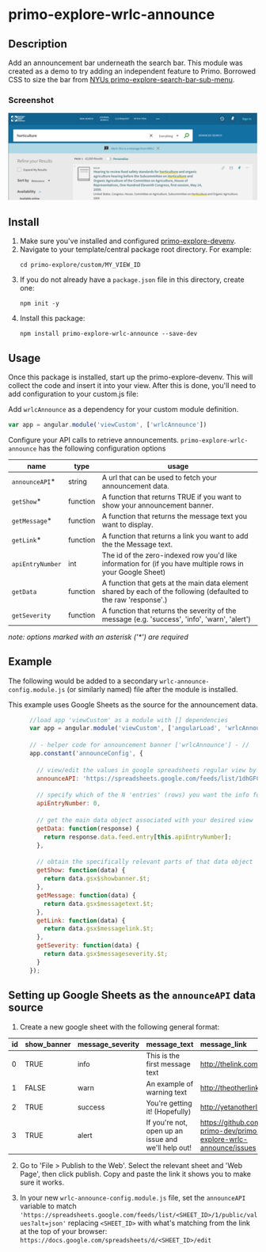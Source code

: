 # primo-explore-wrlc-announce

## Description
Add an announcement bar underneath the search bar. This module was created as a demo to try adding an independent feature to Primo. Borrowed CSS to size the bar from [NYUs primo-explore-search-bar-sub-menu](https://github.com/nyulibraries/primo-explore-search-bar-sub-menu).

### Screenshot
![screenshot](screenshot.png)

## Install
1. Make sure you've installed and configured [primo-explore-devenv](https://github.com/ExLibrisGroup/primo-explore-devenv).
2. Navigate to your template/central package root directory. For example:
    ```
    cd primo-explore/custom/MY_VIEW_ID
    ```
3. If you do not already have a `package.json` file in this directory, create one:
    ```
    npm init -y
    ```
4. Install this package:
    ```
    npm install primo-explore-wrlc-announce --save-dev
    ```
## Usage
Once this package is installed, start up the primo-explore-devenv. This will collect the code and insert it into your view. After this is done, you'll need to add configuration to your custom.js file:

Add `wrlcAnnounce` as a dependency for your custom module definition.

```js
var app = angular.module('viewCustom', ['wrlcAnnounce'])
```
Configure your API calls to retrieve announcements. `primo-explore-wrlc-announce` has the following configuration options

| name | type | usage |
|---|---|---|
| `announceAPI`* | string | A url that can be used to fetch your announcement data. |
| `getShow`* | function | A function that returns TRUE if you want to show your announcement banner. |
| `getMessage`* | function | A function that returns the message text you want to display. |
| `getLink`* | function | A function that returns a link you want to add the the Message text. |
| `apiEntryNumber` | int | The id of the zero-indexed row you'd like information for (if you have multiple rows in your Google Sheet) |
| `getData` | function | A function that gets at the main data element shared by each of the following (defaulted to the raw 'response'.)|
| `getSeverity` | function | A function that returns the severity of the message (e.g. 'success', 'info', 'warn', 'alert') |

_note: options marked with an asterisk ('*') are required_

## Example

The following would be added to a secondary `wrlc-announce-config.module.js` (or similarly named) file after the module is installed.

This example uses Google Sheets as the source for the announcement data.

```js
      //load app 'viewCustom' as a module with [] dependencies
      var app = angular.module('viewCustom', ['angularLoad', 'wrlcAnnounce']);

      // - helper code for announcement banner ['wrlcAnnounce'] - //
      app.constant('announceConfig', {

        // view/edit the values in google spreadsheets regular view by using the same 'SHEET_ID' in the following: (docs.google.com/spreadsheets/d/<SHEET_ID>/edit)
        announceAPI: 'https://spreadsheets.google.com/feeds/list/1dhGFCdOYlEG-DxkNs5F94WnHEmEIyTllQKhhWWtmmIE/1/public/values?alt=json',

        // specify which of the N 'entries' (rows) you want the info for [defaulted to 0]
        apiEntryNumber: 0,

        // get the main data object associated with your desired view
        getData: function(response) {
          return response.data.feed.entry[this.apiEntryNumber];
        },

        // obtain the specifically relevant parts of that data object
        getShow: function(data) {
          return data.gsx$showbanner.$t;
        },
        getMessage: function(data) {
          return data.gsx$messagetext.$t;
        },
        getLink: function(data) {
          return data.gsx$messagelink.$t;
        },
        getSeverity: function(data) {
          return data.gsx$messageseverity.$t;
        }
      });

```

## Setting up Google Sheets as the `announceAPI` data source

1. Create a new google sheet with the following general format:

|id |show_banner|message_severity|message_text|message_link|
|:--|:----------|:---------------|:-----------|:-----------|
|0  | TRUE | info | This is the first message text | http://thelink.com/1 |
|1  | FALSE| warn | An example of warning text | http://theotherlink.com/2 |
|2  | TRUE | success | You're getting it! (Hopefully) | http://yetanotherlink.com/3 |
|3  | TRUE | alert | If you're not, open up an issue and we'll help out! | https://github.com/wrlc-primo-dev/primo-explore-wrlc-announce/issues |

2. Go to 'File > Publish to the Web'. Select the relevant sheet and 'Web Page', then click publish. Copy and paste the link it shows you to make sure it works.

3. In your new `wrlc-announce-config.module.js` file, set the `announceAPI` variable to match
  `'https://spreadsheets.google.com/feeds/list/<SHEET_ID>/1/public/values?alt=json'`
  replacing `<SHEET_ID>` with what's matching from the link at the top of your browser:
  `https://docs.google.com/spreadsheets/d/<SHEET_ID>/edit`
